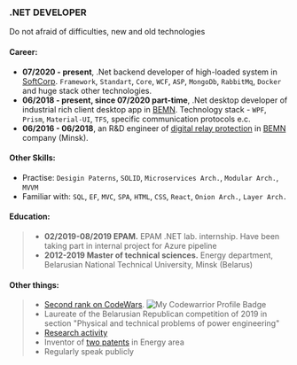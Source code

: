 ### .NET DEVELOPER
Do not afraid of difficulties, new and old technologies

#### Career:
- **07/2020 - present**, .Net backend developer of high-loaded system in [SoftCorp](https://softcorp.by/). `Framework`, `Standart`, `Core`, `WCF`, `ASP`, `MongoDb`, `RabbitMq`, `Docker` and huge stack other technologies.
- **06/2018 - present, since 07/2020 part-time**, .Net desktop developer of industrial rich client desktop app in [BEMN](http://www.bemn.by). Technology stack - `WPF`, `Prism`, `Material-UI`, `TFS`, specific communication protocols e.c.
- **06/2016 - 06/2018**, an R&D engineer of [digital relay protection](https://en.wikipedia.org/wiki/Digital_protective_relay) in [BEMN](http://www.bemn.by) company (Minsk).

#### Other Skills:
- Practise: `Desigin Paterns`, `SOLID`, `Microservices Arch.`, `Modular Arch.`, `MVVM`
- Familiar with: `SQL`, `EF`, `MVC`, `SPA`, `HTML`, `CSS`, `React`, `Onion Arch.`, `Layer Arch.` 

#### Education:
> - **02/2019-08/2019 EPAM.** EPAM .NET lab. internship. Have been taking part in internal project for Azure pipeline
> - **2012-2019 Master of technical sciences.** Energy department, Belarusian National Technical University, Minsk (Belarus)

#### Other things:
> - [Second rank on CodeWars](https://www.codewars.com/users/VladKachenya). ![My Codewarrior Profile Badge](https://www.codewars.com/users/VladKachenya/badges/small)
> - Laureate of the Belarusian Republican competition of 2019 in section "Physical and technical problems of power engineering"
> - [Research activity](https://www.scopus.com/authid/detail.uri?authorId=57199259310) 
> - Inventor of [two patents](https://www.eapo.org/ru/search.html?search_string=%D0%9A%D0%B0%D1%87%D0%B5%D0%BD%D1%8F) in Energy area
> - Regularly speak publicly
